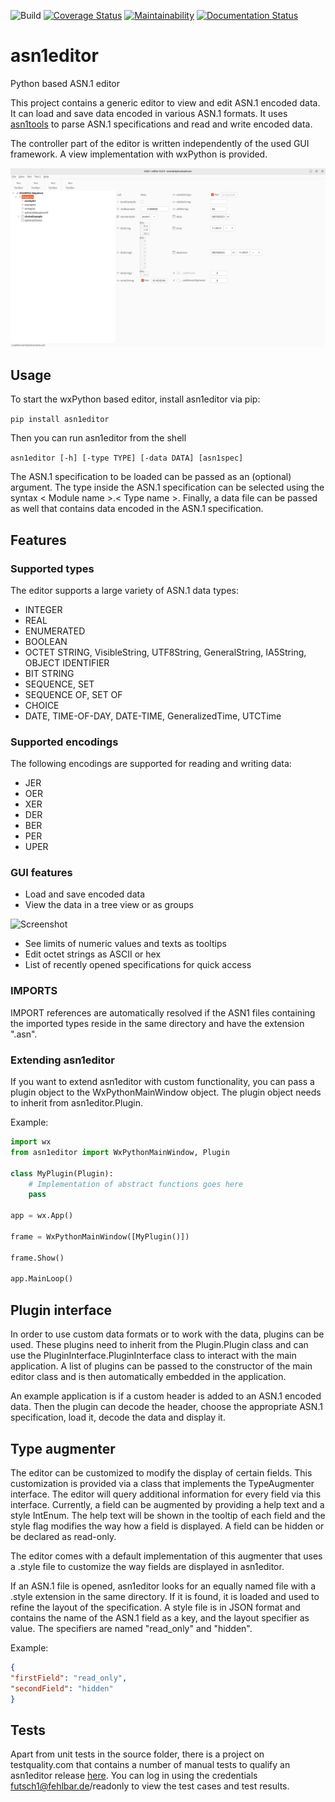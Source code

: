![Build](https://github.com/Futsch1/asn1editor/workflows/Build/badge.svg)
[![Coverage Status](https://coveralls.io/repos/github/Futsch1/asn1editor/badge.svg?branch=master)](https://coveralls.io/github/Futsch1/asn1editor?branch=master)
[![Maintainability](https://api.codeclimate.com/v1/badges/b2492b88948ace2e8a14/maintainability)](https://codeclimate.com/github/Futsch1/asn1editor/maintainability)
[![Documentation Status](https://readthedocs.org/projects/asn1editor/badge/?version=latest)](https://asn1editor.readthedocs.io/en/latest/?badge=latest)
# asn1editor
Python based ASN.1 editor

This project contains a generic editor to view and edit ASN.1 encoded data. 
It can load and save data encoded in various ASN.1 formats. It uses
[asn1tools](https://github.com/eerimoq/asn1tools) to parse
ASN.1 specifications and read and write encoded data.

The controller part of the editor is written independently of the 
used GUI framework. A view implementation with wxPython is provided.

![Screenshot](docs/screenshot_tree.png?raw=true "asn1editor")

## Usage
To start the wxPython based editor, install asn1editor via pip:

```pip install asn1editor```

Then you can run asn1editor from the shell

```asn1editor [-h] [-type TYPE] [-data DATA] [asn1spec]```

The ASN.1 specification to be loaded can be passed as an (optional) argument. The type inside the ASN.1 specification can be selected using the syntax < Module
name >.< Type name >. Finally, a data file can be passed as well that contains data encoded in the ASN.1 specification.

## Features

### Supported types
The editor supports a large variety of ASN.1 data types:
- INTEGER
- REAL
- ENUMERATED
- BOOLEAN
- OCTET STRING, VisibleString, UTF8String, GeneralString, IA5String, OBJECT IDENTIFIER
- BIT STRING
- SEQUENCE, SET
- SEQUENCE OF, SET OF
- CHOICE
- DATE, TIME-OF-DAY, DATE-TIME, GeneralizedTime, UTCTime

### Supported encodings
The following encodings are supported for reading and writing data:

- JER
- OER
- XER
- DER
- BER
- PER
- UPER

### GUI features
- Load and save encoded data
- View the data in a tree view or as groups

![Screenshot](docs/screenshot_groups.png?raw=true "asn1editor group view")
- See limits of numeric values and texts as tooltips
- Edit octet strings as ASCII or hex
- List of recently opened specifications for quick access

### IMPORTS
IMPORT references are automatically resolved if the ASN1 files containing the imported types 
reside in the same directory and have the extension ".asn". 

### Extending asn1editor

If you want to extend asn1editor with custom functionality, you can pass a plugin object to the WxPythonMainWindow object.
The plugin object needs to inherit from asn1editor.Plugin.

Example:

```python
import wx
from asn1editor import WxPythonMainWindow, Plugin

class MyPlugin(Plugin):
    # Implementation of abstract functions goes here
    pass

app = wx.App()

frame = WxPythonMainWindow([MyPlugin()])

frame.Show()

app.MainLoop()
```

## Plugin interface

In order to use custom data formats or to work with the data, plugins can be used. These plugins need to inherit from the Plugin.Plugin class and can use the
PluginInterface.PluginInterface class to interact with the main application. A list of plugins can be passed to the constructor of the main editor class and is
then automatically embedded in the application.

An example application is if a custom header is added to an ASN.1 encoded data. Then the plugin can decode the header, choose the appropriate ASN.1
specification, load it, decode the data and display it.

## Type augmenter

The editor can be customized to modify the display of certain fields. This customization is provided via a class that implements the TypeAugmenter interface.
The editor will query additional information for every field via this interface. Currently, a field can be augmented by providing a help text and a style
IntEnum. The help text will be shown in the tooltip of each field and the style flag modifies the way how a field is displayed. A field can be hidden or be
declared as read-only.

The editor comes with a default implementation of this augmenter that uses a .style file to customize the way fields are displayed in asn1editor.

If an ASN.1 file is opened, asn1editor looks for an equally named file with a .style extension in the same directory. If it is found, it is loaded and used to
refine the layout of the specification. A style file is in JSON format and contains the name of the ASN.1 field as a key, and the layout specifier as value. The
specifiers are named "read_only" and "hidden".

Example:

  ```json
  {
  "firstField": "read_only",
  "secondField": "hidden"
}
  ```

## Tests

Apart from unit tests in the source folder, there is a project on testquality.com that contains a number of manual tests to qualify an asn1editor
release [here](https://futsch1.testquality.com). You can log in using the credentials futsch1@fehlbar.de/readonly to view the test cases and test results.
